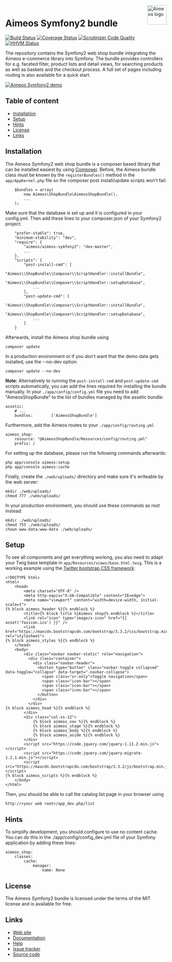 <a href="https://aimeos.org/">
    <img src="https://aimeos.org/fileadmin/template/icons/logo.png" alt="Aimeos logo" title="Aimeos" align="right" height="60" />
</a>

Aimeos Symfony2 bundle
======================
[![Build Status](https://travis-ci.org/aimeos/aimeos-symfony2.svg?branch=master)](https://travis-ci.org/aimeos/aimeos-symfony2)
[![Coverage Status](https://coveralls.io/repos/aimeos/aimeos-symfony2/badge.svg?branch=master)](https://coveralls.io/r/aimeos/aimeos-symfony2?branch=master)
[![Scrutinizer Code Quality](https://scrutinizer-ci.com/g/aimeos/aimeos-symfony2/badges/quality-score.png?b=master)](https://scrutinizer-ci.com/g/aimeos/aimeos-symfony2/?branch=master)
[![HHVM Status](http://hhvm.h4cc.de/badge/aimeos/aimeos-symfony2.svg)](http://hhvm.h4cc.de/package/aimeos/aimeos-symfony2)

The repository contains the Symfony2 web shop bundle integrating the Aimeos e-commerce library into Symfony. The bundle provides controllers for e.g. faceted filter, product lists and detail views, for searching products as well as baskets and the checkout process. A full set of pages including routing is also available for a quick start.

[![Aimeos Symfony2 demo](https://aimeos.org/fileadmin/user_upload/symfony-demo.jpg)](http://symfony2.demo.aimeos.org/)

## Table of content

- [Installation](#installation)
- [Setup](#setup)
- [Hints](#hints)
- [License](#license)
- [Links](#links)

## Installation

The Aimeos Symfony2 web shop bundle is a composer based library that can be installed easiest by using [Composer](https://getcomposer.org). Before, the Aimeos bundle class must be known by the `registerBundles()` method in the `app/AppKernel.php` file so the composer post install/update scripts won't fail:

```
    $bundles = array(
        new Aimeos\ShopBundle\AimeosShopBundle(),
        ...
    );
```

Make sure that the database is set up and it is configured in your config.yml. Then add these lines to your composer.json of your Symfony2 project:

```
    "prefer-stable": true,
    "minimum-stability": "dev",
    "require": {
        "aimeos/aimeos-symfony2": "dev-master",
        ...
    },
    "scripts": {
        "post-install-cmd": [
            "Aimeos\\ShopBundle\\Composer\\ScriptHandler::installBundle",
            "Aimeos\\ShopBundle\\Composer\\ScriptHandler::setupDatabase",
            ...
        ],
        "post-update-cmd": [
            "Aimeos\\ShopBundle\\Composer\\ScriptHandler::installBundle",
            "Aimeos\\ShopBundle\\Composer\\ScriptHandler::setupDatabase",
            ...
        ]
    }
```

Afterwards, install the Aimeos shop bundle using

`composer update`

In a production environment or if you don't want that the demo data gets installed, use the --no-dev option:

`composer update --no-dev`

**Note:** Alternatively to running the `post-install-cmd` and `post-update-cmd` scripts automatically, you can add the lines required for installing the bundle manually. In your `./app/config/config.yml` file you need to add "AimeosShopBundle" to the list of bundles managed by the assetic bundle:
```
assetic:
    # ...
    bundles:        ['AimeosShopBundle']
```

Furthermore, add the Aimeos routes to your ```./app/config/routing.yml```
```
aimeos_shop:
    resource: "@AimeosShopBundle/Resources/config/routing.yml"
    prefix: /
```

For setting up the database, please run the following commands afterwards: 
```
php app/console aimeos:setup
php app/console aimeos:cache
```

Finally, create the ```./web/uploads/``` directory and make sure it's writeable by the web server:
```
mkdir ./web/uploads/
chmod 777 ./web/uploads/
```
In your production environment, you should use these commands as root instead:
```
mkdir ./web/uploads/
chmod 755 ./web/uploads/
chown www-data:www-data ./web/uploads/
```


## Setup

To see all components and get everything working, you also need to adapt your Twig base template in `app/Resources/views/base.html.twig`. This is a working example using the [Twitter bootstrap CSS framework](http://getbootstrap.com/):

```
<!DOCTYPE html>
<html>
    <head>
        <meta charset="UTF-8" />
        <meta http-equiv="X-UA-Compatible" content="IE=edge">
        <meta name="viewport" content="width=device-width, initial-scale=1">
{% block aimeos_header %}{% endblock %}
        <title>{% block title %}Aimeos shop{% endblock %}</title>
        <link rel="icon" type="image/x-icon" href="{{ asset('favicon.ico') }}" />
        <link href="https://maxcdn.bootstrapcdn.com/bootstrap/3.3.2/css/bootstrap.min.css" rel="stylesheet">
{% block aimeos_styles %}{% endblock %}
    </head>
    <body>
        <div class="navbar navbar-static" role="navigation">
          <div class="container">
            <div class="navbar-header">
              <button type="button" class="navbar-toggle collapsed" data-toggle="collapse" data-target=".navbar-collapse">
                <span class="sr-only">Toggle navigation</span>
                <span class="icon-bar"></span>
                <span class="icon-bar"></span>
                <span class="icon-bar"></span>
              </button>
            </div>
          </div>
{% block aimeos_head %}{% endblock %}
        </div>
        <div class="col-xs-12">
            {% block aimeos_nav %}{% endblock %}
            {% block aimeos_stage %}{% endblock %}
            {% block aimeos_body %}{% endblock %}
            {% block aimeos_aside %}{% endblock %}
        </div>
        <script src="https://code.jquery.com/jquery-1.11.2.min.js"></script>
        <script src="https://code.jquery.com/jquery-migrate-1.2.1.min.js"></script>
        <script src="https://maxcdn.bootstrapcdn.com/bootstrap/3.3.2/js/bootstrap.min.js"></script>
{% block aimeos_scripts %}{% endblock %}
    </body>
</html>
```

Then, you should be able to call the catalog list page in your browser using

```http://<your web root>/app_dev.php/list```

## Hints

To simplify development, you should configure to use no content cache. You can do this in the ./app/config/config_dev.yml file of your Symfony application by adding these lines:

```
aimeos_shop:
    classes:
        cache:
            manager:
                name: None
```

## License

The Aimeos Symfony2 bundle is licensed under the terms of the MIT license and is available for free.

## Links

* [Web site](https://aimeos.org/Symfony)
* [Documentation](https://aimeos.org/docs/Symfony)
* [Help](https://aimeos.org/help/symfony-bundle-f17/)
* [Issue tracker](https://github.com/aimeos/aimeos-symfony2/issues)
* [Source code](https://github.com/aimeos/aimeos-symfony2)
